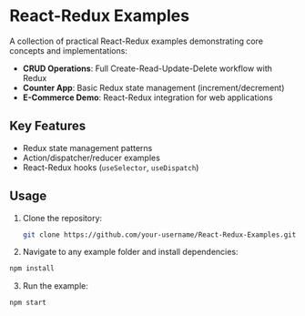 # React-Redux Examples

A collection of practical React-Redux examples demonstrating core concepts and implementations:

- **CRUD Operations**: Full Create-Read-Update-Delete workflow with Redux
- **Counter App**: Basic Redux state management (increment/decrement)
- **E-Commerce Demo**: React-Redux integration for web applications

## Key Features
- Redux state management patterns
- Action/dispatcher/reducer examples
- React-Redux hooks (`useSelector`, `useDispatch`)

## Usage
1. Clone the repository:
   ```bash
   git clone https://github.com/your-username/React-Redux-Examples.git


2. Navigate to any example folder and install dependencies:

```bash
npm install
```

3. Run the example:

```bash
npm start
```

